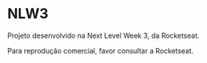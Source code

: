 # NLW3
Projeto desenvolvido na Next Level Week 3, da Rocketseat.

Para reprodução comercial, favor consultar a Rocketseat.
